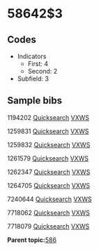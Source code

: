 # 58642$3

## Codes

-   Indicators
    -   First: 4
    -   Second: 2
-   Subfield: 3

## Sample bibs

1194202 [Quicksearch](https://search.library.yale.edu/catalog/1194202) [VXWS](http://prodorbis.library.yale.edu:7014/vxws/GetHoldingsService?bibId=1194202)

1259831 [Quicksearch](https://search.library.yale.edu/catalog/1259831) [VXWS](http://prodorbis.library.yale.edu:7014/vxws/GetHoldingsService?bibId=1259831)

1259832 [Quicksearch](https://search.library.yale.edu/catalog/1259832) [VXWS](http://prodorbis.library.yale.edu:7014/vxws/GetHoldingsService?bibId=1259832)

1261579 [Quicksearch](https://search.library.yale.edu/catalog/1261579) [VXWS](http://prodorbis.library.yale.edu:7014/vxws/GetHoldingsService?bibId=1261579)

1262347 [Quicksearch](https://search.library.yale.edu/catalog/1262347) [VXWS](http://prodorbis.library.yale.edu:7014/vxws/GetHoldingsService?bibId=1262347)

1264705 [Quicksearch](https://search.library.yale.edu/catalog/1264705) [VXWS](http://prodorbis.library.yale.edu:7014/vxws/GetHoldingsService?bibId=1264705)

7240644 [Quicksearch](https://search.library.yale.edu/catalog/7240644) [VXWS](http://prodorbis.library.yale.edu:7014/vxws/GetHoldingsService?bibId=7240644)

7718062 [Quicksearch](https://search.library.yale.edu/catalog/7718062) [VXWS](http://prodorbis.library.yale.edu:7014/vxws/GetHoldingsService?bibId=7718062)

7718079 [Quicksearch](https://search.library.yale.edu/catalog/7718079) [VXWS](http://prodorbis.library.yale.edu:7014/vxws/GetHoldingsService?bibId=7718079)

**Parent topic:**[586](../../tags/586/586.md)

